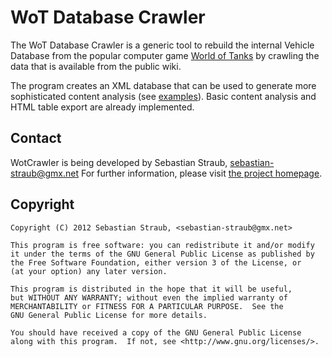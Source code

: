 # WoT Database Crawler

The WoT Database Crawler is a generic tool to rebuild the internal Vehicle Database
from the popular computer game [World of Tanks](http://worldoftanks.com/) by crawling
the data that is available from the public wiki.

The program creates an XML database that can be used to generate more sophisticated
content analysis (see [examples](http://www.nx42.de/projects/wot/rating.html)).
Basic content analysis and HTML table export are already implemented.

## Contact

WotCrawler is being developed by Sebastian Straub, <sebastian-straub@gmx.net>
For further information, please visit [the project homepage](http://www.nx42.de/projects/wot/).

## Copyright

    Copyright (C) 2012 Sebastian Straub, <sebastian-straub@gmx.net>
    
    This program is free software: you can redistribute it and/or modify
    it under the terms of the GNU General Public License as published by
    the Free Software Foundation, either version 3 of the License, or
    (at your option) any later version.
    
    This program is distributed in the hope that it will be useful,
    but WITHOUT ANY WARRANTY; without even the implied warranty of
    MERCHANTABILITY or FITNESS FOR A PARTICULAR PURPOSE.  See the
    GNU General Public License for more details.
    
    You should have received a copy of the GNU General Public License
    along with this program.  If not, see <http://www.gnu.org/licenses/>.
